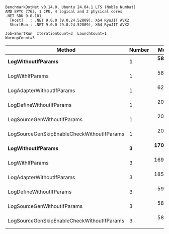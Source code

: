 ```

BenchmarkDotNet v0.14.0, Ubuntu 24.04.1 LTS (Noble Numbat)
AMD EPYC 7763, 1 CPU, 4 logical and 2 physical cores
.NET SDK 9.0.101
  [Host]   : .NET 9.0.0 (9.0.24.52809), X64 RyuJIT AVX2
  ShortRun : .NET 9.0.0 (9.0.24.52809), X64 RyuJIT AVX2

Job=ShortRun  IterationCount=3  LaunchCount=1  
WarmupCount=3  

```
| Method                                     | Number | Mean      | Error     | StdDev   | Min       | Max       | Gen0   | Allocated |
|------------------------------------------- |------- |----------:|----------:|---------:|----------:|----------:|-------:|----------:|
| **LogWithoutIfParams**                         | **1**      |  **58.61 ns** | **21.142 ns** | **1.159 ns** |  **57.29 ns** |  **59.45 ns** | **0.0052** |      **88 B** |
| LogWithIfParams                            | 1      |  58.23 ns |  7.084 ns | 0.388 ns |  57.82 ns |  58.59 ns | 0.0052 |      88 B |
| LogAdapterWithoutIfParams                  | 1      |  62.27 ns | 10.015 ns | 0.549 ns |  61.78 ns |  62.86 ns | 0.0052 |      88 B |
| LogDefineWithoutIfParams                   | 1      |  20.23 ns |  7.387 ns | 0.405 ns |  19.98 ns |  20.70 ns |      - |         - |
| LogSourceGenWithoutIfParams                | 1      |  20.18 ns |  2.004 ns | 0.110 ns |  20.10 ns |  20.31 ns |      - |         - |
| LogSourceGenSkipEnableCheckWithoutIfParams | 1      |  20.17 ns |  0.588 ns | 0.032 ns |  20.14 ns |  20.21 ns |      - |         - |
| **LogWithoutIfParams**                         | **3**      | **170.96 ns** |  **6.851 ns** | **0.375 ns** | **170.67 ns** | **171.38 ns** | **0.0157** |     **264 B** |
| LogWithIfParams                            | 3      | 169.74 ns | 19.087 ns | 1.046 ns | 168.65 ns | 170.74 ns | 0.0157 |     264 B |
| LogAdapterWithoutIfParams                  | 3      | 185.14 ns |  9.184 ns | 0.503 ns | 184.60 ns | 185.60 ns | 0.0157 |     264 B |
| LogDefineWithoutIfParams                   | 3      |  59.28 ns |  0.551 ns | 0.030 ns |  59.26 ns |  59.31 ns |      - |         - |
| LogSourceGenWithoutIfParams                | 3      |  58.52 ns | 10.076 ns | 0.552 ns |  58.18 ns |  59.15 ns |      - |         - |
| LogSourceGenSkipEnableCheckWithoutIfParams | 3      |  58.07 ns |  0.248 ns | 0.014 ns |  58.06 ns |  58.08 ns |      - |         - |
